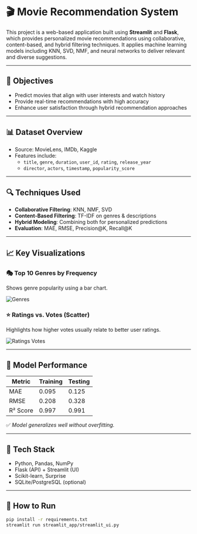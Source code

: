 # 🎬 Movie Recommendation System

This project is a web-based application built using **Streamlit** and **Flask**, which provides personalized movie recommendations using collaborative, content-based, and hybrid filtering techniques. It applies machine learning models including KNN, SVD, NMF, and neural networks to deliver relevant and diverse suggestions.

---

## 📌 Objectives

- Predict movies that align with user interests and watch history
- Provide real-time recommendations with high accuracy
- Enhance user satisfaction through hybrid recommendation approaches

---

## 📊 Dataset Overview

- Source: MovieLens, IMDb, Kaggle
- Features include:
  - `title`, `genre`, `duration`, `user_id`, `rating`, `release_year`
  - `director`, `actors`, `timestamp`, `popularity_score`

---

## 🔍 Techniques Used

- **Collaborative Filtering**: KNN, NMF, SVD
- **Content-Based Filtering**: TF-IDF on genres & descriptions
- **Hybrid Modeling**: Combining both for personalized predictions
- **Evaluation**: MAE, RMSE, Precision@K, Recall@K

---

## 📈 Key Visualizations

### 🎭 Top 10 Genres by Frequency
Shows genre popularity using a bar chart.

![Genres](images/genres_rating_bar.png)

### ⭐ Ratings vs. Votes (Scatter)
Highlights how higher votes usually relate to better user ratings.

![Ratings Votes](images/rating_votes_scatter.png)

---

## 🧠 Model Performance

| Metric         | Training | Testing |
|----------------|----------|---------|
| MAE            | 0.095    | 0.125   |
| RMSE           | 0.208    | 0.328   |
| R² Score       | 0.997    | 0.991   |

✅ *Model generalizes well without overfitting.*

---

## 🚀 Tech Stack

- Python, Pandas, NumPy
- Flask (API) + Streamlit (UI)
- Scikit-learn, Surprise
- SQLite/PostgreSQL (optional)

---

## 🧰 How to Run

```bash
pip install -r requirements.txt
streamlit run streamlit_app/streamlit_ui.py
